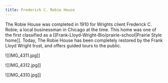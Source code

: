 ```yaml
---
title: Frederick C. Robie House
---
```

The Robie House was completed in 1910 for Wrights client Frederick C. Robie; a local businessman in Chicago at the time.  This home was one of the first classified as a [[Frank-Lloyd-Wright-Bio/prairie-school|Prairie Style home]]. 
Today, The Robie House has been completely restored by the Frank Lloyd Wright trust, and offers guided tours to the public.

![[IMG_4311.jpg]]

![[IMG_4312.jpg]]

![[IMG_4310.jpg]]


